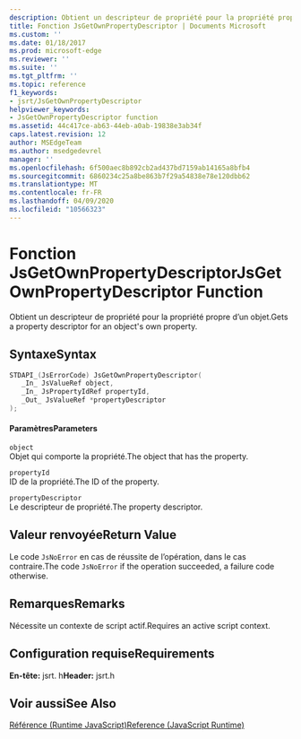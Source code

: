 ```yaml
---
description: Obtient un descripteur de propriété pour la propriété propre d’un objet.
title: Fonction JsGetOwnPropertyDescriptor | Documents Microsoft
ms.custom: ''
ms.date: 01/18/2017
ms.prod: microsoft-edge
ms.reviewer: ''
ms.suite: ''
ms.tgt_pltfrm: ''
ms.topic: reference
f1_keywords:
- jsrt/JsGetOwnPropertyDescriptor
helpviewer_keywords:
- JsGetOwnPropertyDescriptor function
ms.assetid: 44c417ce-ab63-44eb-a0ab-19838e3ab34f
caps.latest.revision: 12
author: MSEdgeTeam
ms.author: msedgedevrel
manager: ''
ms.openlocfilehash: 6f500aec8b892cb2ad437bd7159ab14165a8bfb4
ms.sourcegitcommit: 6860234c25a8be863b7f29a54838e78e120dbb62
ms.translationtype: MT
ms.contentlocale: fr-FR
ms.lasthandoff: 04/09/2020
ms.locfileid: "10566323"
---
```

# <span data-ttu-id="d250d-103">Fonction JsGetOwnPropertyDescriptor</span><span class="sxs-lookup"><span data-stu-id="d250d-103">JsGetOwnPropertyDescriptor Function</span></span>
<span data-ttu-id="d250d-104">Obtient un descripteur de propriété pour la propriété propre d’un objet.</span><span class="sxs-lookup"><span data-stu-id="d250d-104">Gets a property descriptor for an object's own property.</span></span>  
  
## <span data-ttu-id="d250d-105">Syntaxe</span><span class="sxs-lookup"><span data-stu-id="d250d-105">Syntax</span></span>  
  
```cpp  
STDAPI_(JsErrorCode) JsGetOwnPropertyDescriptor(  
   _In_ JsValueRef object,  
   _In_ JsPropertyIdRef propertyId,  
   _Out_ JsValueRef *propertyDescriptor  
);  
```  
  
#### <span data-ttu-id="d250d-106">Paramètres</span><span class="sxs-lookup"><span data-stu-id="d250d-106">Parameters</span></span>  
 `object`  
 <span data-ttu-id="d250d-107">Objet qui comporte la propriété.</span><span class="sxs-lookup"><span data-stu-id="d250d-107">The object that has the property.</span></span>  
  
 `propertyId`  
 <span data-ttu-id="d250d-108">ID de la propriété.</span><span class="sxs-lookup"><span data-stu-id="d250d-108">The ID of the property.</span></span>  
  
 `propertyDescriptor`  
 <span data-ttu-id="d250d-109">Le descripteur de propriété.</span><span class="sxs-lookup"><span data-stu-id="d250d-109">The property descriptor.</span></span>  
  
## <span data-ttu-id="d250d-110">Valeur renvoyée</span><span class="sxs-lookup"><span data-stu-id="d250d-110">Return Value</span></span>  
 <span data-ttu-id="d250d-111">Le code `JsNoError` en cas de réussite de l’opération, dans le cas contraire.</span><span class="sxs-lookup"><span data-stu-id="d250d-111">The code `JsNoError` if the operation succeeded, a failure code otherwise.</span></span>  
  
## <span data-ttu-id="d250d-112">Remarques</span><span class="sxs-lookup"><span data-stu-id="d250d-112">Remarks</span></span>  
 <span data-ttu-id="d250d-113">Nécessite un contexte de script actif.</span><span class="sxs-lookup"><span data-stu-id="d250d-113">Requires an active script context.</span></span>  
  
## <span data-ttu-id="d250d-114">Configuration requise</span><span class="sxs-lookup"><span data-stu-id="d250d-114">Requirements</span></span>  
 <span data-ttu-id="d250d-115">**En-tête:** jsrt. h</span><span class="sxs-lookup"><span data-stu-id="d250d-115">**Header:** jsrt.h</span></span>  
  
## <span data-ttu-id="d250d-116">Voir aussi</span><span class="sxs-lookup"><span data-stu-id="d250d-116">See Also</span></span>  
 [<span data-ttu-id="d250d-117">Référence (Runtime JavaScript)</span><span class="sxs-lookup"><span data-stu-id="d250d-117">Reference (JavaScript Runtime)</span></span>](../chakra-hosting/reference-javascript-runtime.md)